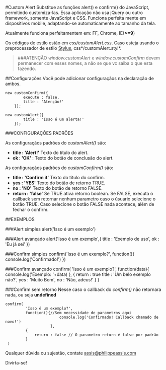 #Custom Alert
Substitue as funções alert() e confirm() do JavaScript, permitindo customiza-las. Essa aplicação não usa jQuery ou
outro framework, somente JavaScript e CSS. Funciona perfeita mente em dispositivos mobile, adaptando-se
automaticamente ao tamanho da tela.

Atualmente funciona perfeitamentem em:
FF, Chrome, IE(**>=9**)
 
Os códigos de estilo estão em *css/customAlert.css*. Caso esteja usando o preprocessador de estilo [Stylus](learnboost.github.io/stylus), css*/customAlert.styl*.
 
 
>###ATENÇÂO
>  *window.customAlert* e *window.customConfirm* devem permanecer com esses nomes, a não se que vc saiba o que esta fazendo.
 
 
##Configurações
Vocẽ pode adicionar configuraçãos na declaração de ambos.

	new customConfirm({
	        execute : false,
	        title : 'Atenção!'
	    });
	    
	new customAlert({
	        title : 'Isso é um alerta!'
	    });
 
###CONFIGURAÇÔES PADRÕES
 
As configuraçãos padrões do *customAlert()* são:
* **title : 'Alert!'** Texto do título do alert.
* **ok : 'OK'** : Texto do botão de conclusão do alert.


As configuraçãos padrões do *customConfirm()* são:
* **title : 'Confirm it'** Texto do título do confirm.
* **yes : 'YES'** Texto do botão de retorno TRUE.
* **no : 'NO'** Texto do botão de retorno FALSE.
* **return : 'false'** Se TRUE ativa retorno boolean. Se FALSE, executa o callback sem retornar nenhum parametro caso o úsuario selecione o botão TRUE. Caso selecione o botão FALSE nada acontece, além de fechar o confirm.


##EXEMPLOS
 
###Alert simples
	alert('Isso é um exemplo')

###Alert avançado
	alert('Isso é um exemplo',{
                                title : 'Exemplo de uso',
                                ok : 'Eu já sei'
                                })
 
###Confirm simples
	confirm('Isso é um exemplo?', function(){ console.log('Confirmado!') })

###Confirm avançado
	confirm(
		'Isso é um exemplo?',
		function(data){
			console.log('Exemplo: '+data)
		},
		{
			return : true
			title : 'Um belo exemplo não?',
			yes : 'Muito Bom',
			no : 'Não, adeus!'
		}
	)
 
###Confirm sem retorno
Nesse caso o callback do *confirm()* não retornara nada, ou seja **undefined**

	confirm(
			 'Isso é um exemplo?',
			 function(){//Sem necessidade de parametros aqui
			                console.log('Confirmado! Callback chamado de novo!')
			            },
			 {
				 return : false // O parametro return é false por padrão
			 }
	 )



Qualquer dúvida ou sujestão, contate
[assis@philippeassis.com](mailto:assis@philippeassis.com)

Divirta-se!
